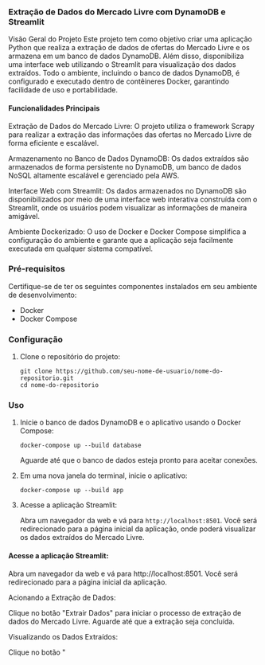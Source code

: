 ### Extração de Dados do Mercado Livre com DynamoDB e Streamlit
Visão Geral do Projeto
Este projeto tem como objetivo criar uma aplicação Python que realiza a extração de dados de ofertas do Mercado Livre e os armazena em um banco de dados DynamoDB. Além disso, disponibiliza uma interface web utilizando o Streamlit para visualização dos dados extraídos. Todo o ambiente, incluindo o banco de dados DynamoDB, é configurado e executado dentro de contêineres Docker, garantindo facilidade de uso e portabilidade.

#### Funcionalidades Principais
Extração de Dados do Mercado Livre: O projeto utiliza o framework Scrapy para realizar a extração das informações das ofertas no Mercado Livre de forma eficiente e escalável.

Armazenamento no Banco de Dados DynamoDB: Os dados extraídos são armazenados de forma persistente no DynamoDB, um banco de dados NoSQL altamente escalável e gerenciado pela AWS.

Interface Web com Streamlit: Os dados armazenados no DynamoDB são disponibilizados por meio de uma interface web interativa construída com o Streamlit, onde os usuários podem visualizar as informações de maneira amigável.

Ambiente Dockerizado: O uso de Docker e Docker Compose simplifica a configuração do ambiente e garante que a aplicação seja facilmente executada em qualquer sistema compatível.
### Pré-requisitos

Certifique-se de ter os seguintes componentes instalados em seu ambiente de desenvolvimento:

- Docker
- Docker Compose

### Configuração

1. Clone o repositório do projeto:

   ```shell
   git clone https://github.com/seu-nome-de-usuario/nome-do-repositorio.git
   cd nome-do-repositorio
   ```

### Uso

1. Inicie o banco de dados DynamoDB e o aplicativo usando o Docker Compose:

   ```shell
   docker-compose up --build database
   ```

   Aguarde até que o banco de dados esteja pronto para aceitar conexões.

2. Em uma nova janela do terminal, inicie o aplicativo:

   ```shell
   docker-compose up --build app
   ```

3. Acesse a aplicação Streamlit:

   Abra um navegador da web e vá para `http://localhost:8501`. Você será redirecionado para a página inicial da aplicação, onde poderá visualizar os dados extraídos do Mercado Livre.

#### Acesse a aplicação Streamlit:

Abra um navegador da web e vá para http://localhost:8501. Você será redirecionado para a página inicial da aplicação.

Acionando a Extração de Dados:

Clique no botão "Extrair Dados" para iniciar o processo de extração de dados do Mercado Livre. Aguarde até que a extração seja concluída.

Visualizando os Dados Extraídos:

Clique no botão "